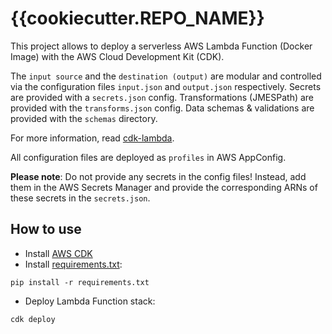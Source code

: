 # {{cookiecutter.REPO_NAME}}

This project allows to deploy a serverless AWS Lambda Function (Docker
Image) with the AWS Cloud Development Kit (CDK).

The `input source` and the `destination (output)` are modular and controlled via the configuration
files `input.json` and `output.json` respectively.
Secrets are provided with a `secrets.json` config.
Transformations (JMESPath) are provided with the `transforms.json` config.
Data schemas & validations are provided with the `schemas` directory.

For more information, read [cdk-lambda](https://github.com/dmesh-io/cdk-lambda).

All configuration files are deployed as `profiles` in AWS AppConfig.

**Please note**: Do not provide any secrets in the config files!
Instead, add them in the AWS Secrets Manager and provide the corresponding ARNs of these secrets in the `secrets.json`.

## How to use

- Install [AWS CDK](https://aws.amazon.com/de/cdk/)
- Install [requirements.txt](requirements.txt):

```shell
pip install -r requirements.txt
```

- Deploy Lambda Function stack:

```shell
cdk deploy
```
